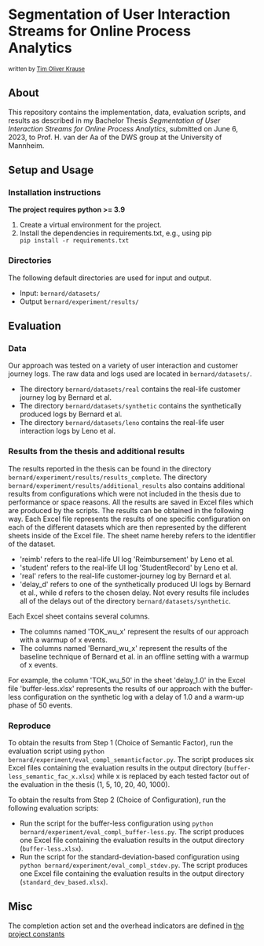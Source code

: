 # Segmentation of User Interaction Streams for Online Process Analytics

<sub>
written by <a href="mailto:tim.krause@students.uni-mannheim.de">Tim Oliver Krause</a><br />
</sub>

## About
This repository contains the implementation, data, evaluation scripts, and results as described in my Bachelor Thesis <i>Segmentation of User Interaction Streams for Online Process Analytics</i>, submitted on June 6, 2023, to Prof. H. van der Aa of the DWS group at the University of Mannheim.

## Setup and Usage

### Installation instructions
**The project requires python >= 3.9**

1. Create a virtual environment for the project.
2. Install the dependencies in requirements.txt, e.g., using pip <code> pip install -r requirements.txt </code>

### Directories
The following default directories are used for input and output.

* Input: <code>bernard/datasets/</code>
* Output <code>bernard/experiment/results/</code>

## Evaluation
### Data
Our approach was tested on a variety of user interaction and customer journey logs. The raw data and logs used are located in <code>bernard/datasets/</code>.

* The directory <code>bernard/datasets/real</code> contains the real-life customer journey log by Bernard et al.
* The directory <code>bernard/datasets/synthetic</code> contains the synthetically produced logs by Bernard et al.
* The directory <code>bernard/datasets/leno</code> contains the real-life user interaction logs by Leno et al.
### Results from the thesis and additional results
The results reported in the thesis can be found in the directory <code>bernard/experiment/results/results_complete</code>. The directory <code>bernard/experiment/results/additional_results</code> also contains additional results from configurations which were not included in the thesis due to performance or space reasons. All the results are saved in Excel files which are produced by the scripts. The results can be obtained in the following way. Each Excel file represents the results of one specific configuration on each of the different datasets which are then represented by the different sheets inside of the Excel file. The sheet name hereby refers to the identifier of the dataset.
* 'reimb' refers to the real-life UI log 'Reimbursement' by Leno et al.
* 'student' refers to the real-life UI log 'StudentRecord' by Leno et al.
* 'real' refers to the real-life customer-journey log by Bernard et al.
* 'delay_d' refers to one of the synthetically produced UI logs by Bernard et al., while d refers to the chosen delay. Not every results file includes all of the delays out of the directory <code>bernard/datasets/synthetic</code>.

Each Excel sheet contains several columns.
* The columns named 'TOK_wu_x' represent the results of our approach with a warmup of x events.
* The columns named 'Bernard_wu_x' represent the results of the baseline technique of Bernard et al. in an offline setting with a warmup of x events.

For example, the column 'TOK_wu_50' in the sheet 'delay_1.0' in the Excel file 'buffer-less.xlsx' represents the results of our approach with the buffer-less configuration on the synthetic log with a delay of 1.0 and a warm-up phase of 50 events.
### Reproduce
To obtain the results from Step 1 (Choice of Semantic Factor), run the evaluation script using <code>python bernard/experiment/eval_compl_semanticfactor.py</code>. The script produces six Excel files containing the evaluation results in the output directory (<code>buffer-less_semantic_fac_x.xlsx</code>) while x is replaced by each tested factor out of the evaluation in the thesis (1, 5, 10, 20, 40, 1000).

To obtain the results from Step 2 (Choice of Configuration), run the following evaluation scripts:
* Run the script for the buffer-less configuration using <code>python bernard/experiment/eval_compl_buffer-less.py</code>. The script produces one Excel file containing the evaluation results in the output directory (<code>buffer-less.xlsx</code>).
* Run the script for the standard-deviation-based configuration using <code>python bernard/experiment/eval_compl_stdev.py</code>. The script produces one Excel file containing the evaluation results in the output directory (<code>standard_dev_based.xlsx</code>).


## Misc
The completion action set and the overhead indicators are defined in [the project constants](https://gitlab.uni-mannheim.de/processanalytics/task-recognition-from-event-stream/-/blob/main/const.py)
